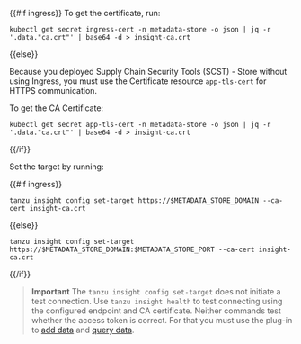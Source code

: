 {{#if ingress}}
To get the certificate, run:

```console
kubectl get secret ingress-cert -n metadata-store -o json | jq -r '.data."ca.crt"' | base64 -d > insight-ca.crt
```

{{else}}

Because you deployed Supply Chain Security Tools (SCST) - Store without using Ingress,
you must use the Certificate resource `app-tls-cert` for HTTPS communication.

To get the CA Certificate:

```console
kubectl get secret app-tls-cert -n metadata-store -o json | jq -r '.data."ca.crt"' | base64 -d > insight-ca.crt
```

{{/if}}

Set the target by running:

{{#if ingress}}

```console
tanzu insight config set-target https://$METADATA_STORE_DOMAIN --ca-cert insight-ca.crt
```

{{else}}

```console
tanzu insight config set-target https://$METADATA_STORE_DOMAIN:$METADATA_STORE_PORT --ca-cert insight-ca.crt
```

{{/if}}

> **Important** The `tanzu insight config set-target` does not initiate a test connection.
> Use `tanzu insight health` to test connecting using the configured endpoint and CA certificate.
> Neither commands test whether the access token is correct.
> For that you must use the plug-in to [add data](/docs-tap/cli-plugins/insight/add-data.hbs.md)
> and [query data](/docs-tap/cli-plugins/insight/query-data.hbs.md).
